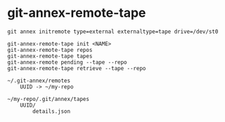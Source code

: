 # git-annex-remote-tape

```shell
git annex initremote type=external externaltype=tape drive=/dev/st0
```

```shell
git-annex-remote-tape init <NAME>
git-annex-remote-tape repos
git-annex-remote-tape tapes
git-annex-remote pending --tape --repo
git-annex-remote-tape retrieve --tape --repo
```

```shell
~/.git-annex/remotes
    UUID -> ~/my-repo

~/my-repo/.git/annex/tapes
    UUID/
        details.json
```
